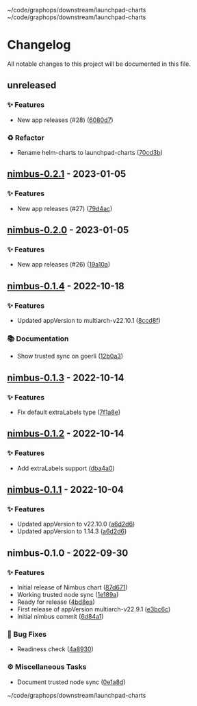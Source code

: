 ~/code/graphops/downstream/launchpad-charts ~/code/graphops/downstream/launchpad-charts
# Changelog

All notable changes to this project will be documented in this file.

## unreleased

### <!-- 0 -->✨ Features

- New app releases (#28) ([6080d7](https://github.com/graphops/launchpad-charts/commit/6080d748630c2c9a3bab4cd4e6009bdb1bc2196a))

### <!-- 2 -->♻️ Refactor

- Rename helm-charts to launchpad-charts ([70cd3b](https://github.com/graphops/launchpad-charts/commit/70cd3b7aed214e314ec0534bf845d687efab41d8))

## [nimbus-0.2.1](https://github.com/graphops/launchpad-charts/compare/nimbus-0.2.0...nimbus-0.2.1) - 2023-01-05

### <!-- 0 -->✨ Features

- New app releases (#27) ([79d4ac](https://github.com/graphops/launchpad-charts/commit/79d4ac3c89ef368df608be26c417d36cbdeb63f4))

## [nimbus-0.2.0](https://github.com/graphops/launchpad-charts/compare/nimbus-0.1.4...nimbus-0.2.0) - 2023-01-05

### <!-- 0 -->✨ Features

- New app releases (#26) ([19a10a](https://github.com/graphops/launchpad-charts/commit/19a10a20c1ca6747a170808bf6e5d8615dae5eb6))

## [nimbus-0.1.4](https://github.com/graphops/launchpad-charts/compare/nimbus-0.1.3...nimbus-0.1.4) - 2022-10-18

### <!-- 0 -->✨ Features

- Updated appVersion to multiarch-v22.10.1 ([8ccd8f](https://github.com/graphops/launchpad-charts/commit/8ccd8fa2dd1dafe7e4ca8a788ef7fc0272d019b5))

### <!-- 3 -->📚 Documentation

- Show trusted sync on goerli ([12b0a3](https://github.com/graphops/launchpad-charts/commit/12b0a3bfcc301987dcfaec93071e84de83630d43))

## [nimbus-0.1.3](https://github.com/graphops/launchpad-charts/compare/nimbus-0.1.2...nimbus-0.1.3) - 2022-10-14

### <!-- 0 -->✨ Features

- Fix default extraLabels type ([7f1a8e](https://github.com/graphops/launchpad-charts/commit/7f1a8e8503f91a4ddc6965ac1de0c5d067f28ed1))

## [nimbus-0.1.2](https://github.com/graphops/launchpad-charts/compare/nimbus-0.1.1...nimbus-0.1.2) - 2022-10-14

### <!-- 0 -->✨ Features

- Add extraLabels support ([dba4a0](https://github.com/graphops/launchpad-charts/commit/dba4a005d835132db40cbed0b82b30c47dec1b46))

## [nimbus-0.1.1](https://github.com/graphops/launchpad-charts/compare/nimbus-0.1.0...nimbus-0.1.1) - 2022-10-04

### <!-- 0 -->✨ Features

- Updated appVersion to v22.10.0 ([a6d2d6](https://github.com/graphops/launchpad-charts/commit/a6d2d6e835d569b91361e5f3bd2e5884c0d42ab9))
- Updated appVersion to 1.14.3 ([a6d2d6](https://github.com/graphops/launchpad-charts/commit/a6d2d6e835d569b91361e5f3bd2e5884c0d42ab9))

## nimbus-0.1.0 - 2022-09-30

### <!-- 0 -->✨ Features

- Initial release of Nimbus chart ([87d671](https://github.com/graphops/launchpad-charts/commit/87d671bf924a83dec5d94ba9967bc3e1b8c65d72))
- Working trusted node sync ([1e189a](https://github.com/graphops/launchpad-charts/commit/1e189abb39cabdeebd1a9ad75d830b19a6464943))
- Ready for release ([4bd8ea](https://github.com/graphops/launchpad-charts/commit/4bd8ea185cfc81cc53133398df5888565c87ee34))
- First release of appVersion multiarch-v22.9.1 ([e3bc6c](https://github.com/graphops/launchpad-charts/commit/e3bc6cdf626af229ced6bdb745a71f14d360b915))
- Initial nimbus commit ([6d84a1](https://github.com/graphops/launchpad-charts/commit/6d84a10e963e3c49e3a2861ffa9dde711ed55fa9))

### <!-- 1 -->🐛 Bug Fixes

- Readiness check ([4a8930](https://github.com/graphops/launchpad-charts/commit/4a893034aff8a3322d61eeb64a1e7e2d9517a410))

### <!-- 7 -->⚙️ Miscellaneous Tasks

- Document trusted node sync ([0e1a8d](https://github.com/graphops/launchpad-charts/commit/0e1a8d216f5cff48630b97afdf16ba7c9b5f48d4))

~/code/graphops/downstream/launchpad-charts
